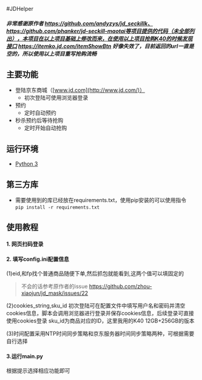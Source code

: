 #JDHelper

##### 非常感谢原作者 https://github.com/andyzys/jd_seckillk、 https://github.com/phanker/jd-seckill-maotai等项目提供的代码（未全部列出），本项目在以上项目基础上修改而来，在使用以上项目抢购K40的时候发现接口 https://itemko.jd.com/itemShowBtn 好像失效了，目前返回的url一直是空的，所以使用以上项目重写抢购流畅

## 主要功能

- 登陆京东商城（[www.jd.com](http://www.jd.com/)）
  - 初次登陆可使用浏览器登录
- 预约
  - 定时自动预约
- 秒杀预约后等待抢购
  - 定时开始自动抢购

## 运行环境

- [Python 3](https://www.python.org/)

## 第三方库

- 需要使用到的库已经放在requirements.txt，使用pip安装的可以使用指令  
`pip install -r requirements.txt`

## 使用教程  
#### 1. 网页扫码登录
#### 2. 填写config.ini配置信息 
(1)eid,和fp找个普通商品随便下单,然后抓包就能看到,这两个值可以填固定的 
> 不会的话参考原作者的issue https://github.com/zhou-xiaojun/jd_mask/issues/22

(2)cookies_string,sku_id
初次登陆可在配置文件中填写用户名和密码并清空cookies信息，脚本会调用浏览器进行登录并保存cookies信息，后续登录可直接使用cookies登录
sku_id为商品对应的ID，这里我用的K40 12GB+256GB的版本

(3)时间配置采用NTP时间同步策略和京东服务器时间同步策略两种，可根据需要自行选择

#### 3.运行main.py 
根据提示选择相应功能即可